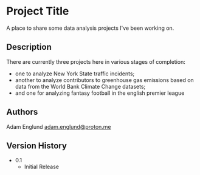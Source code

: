 # Project Title

A place to share some data analysis projects I've been working on.

## Description

There are currently three projects here in various stages of completion: 
* one to analyze New York State traffic incidents; 
* another to analyze contributors to greenhouse gas emissions based on data from the World Bank Climate Change datasets; 
* and one for analyzing fantasy football in the english premier league

## Authors

Adam Englund
adam.englund@proton.me

## Version History

* 0.1
    * Initial Release

